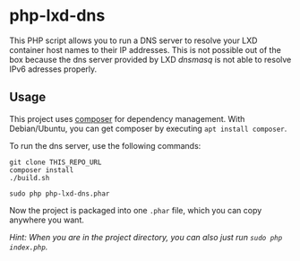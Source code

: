 # php-lxd-dns
This PHP script allows you to run a DNS server to resolve your LXD container 
host names to their IP addresses. This is not possible out of the box because 
the dns server provided by LXD *dnsmasq* is not able to resolve IPv6 adresses properly.

## Usage
This project uses [composer](https://getcomposer.org/doc/00-intro.md) for dependency 
management. With Debian/Ubuntu, you can get composer by executing `apt install composer`.

To run the dns server, use the following commands: 
```
git clone THIS_REPO_URL
composer install
./build.sh
 
sudo php php-lxd-dns.phar
```

Now the project is packaged into one `.phar` file, 
which you can copy anywhere you want.

*Hint: When you are in the project directory, you can also just run `sudo php index.php`.*